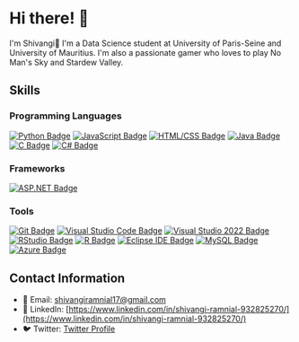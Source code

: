# Hi there! 🌟

I'm Shivangi👋
I'm a Data Science student at University of Paris-Seine and University of Mauritius. I'm also a passionate gamer who loves to play No Man's Sky and Stardew Valley.

## Skills

### Programming Languages
[![Python Badge](https://img.shields.io/badge/Python-3776AB?style=for-the-badge&logo=python&logoColor=white)](https://www.python.org/)
[![JavaScript Badge](https://img.shields.io/badge/JavaScript-F7DF1E?style=for-the-badge&logo=javascript&logoColor=black)](https://developer.mozilla.org/en-US/docs/Web/JavaScript)
[![HTML/CSS Badge](https://img.shields.io/badge/HTML%2FCSS-239120?style=for-the-badge&logo=html5&logoColor=white)](https://developer.mozilla.org/en-US/docs/Web/Guide/HTML/HTML5)
[![Java Badge](https://img.shields.io/badge/Java-007396?style=for-the-badge&logo=java&logoColor=white)](https://www.java.com/)
[![C Badge](https://img.shields.io/badge/C-00599C?style=for-the-badge&logo=c&logoColor=white)](https://en.wikipedia.org/wiki/C_(programming_language))
[![C# Badge](https://img.shields.io/badge/C%23-239120?style=for-the-badge&logo=c-sharp&logoColor=white)](https://docs.microsoft.com/en-us/dotnet/csharp/)

### Frameworks
[![ASP.NET Badge](https://img.shields.io/badge/ASP.NET-512BD4?style=for-the-badge&logo=.net&logoColor=white)](https://dotnet.microsoft.com/apps/aspnet)

### Tools
[![Git Badge](https://img.shields.io/badge/Git-F05032?style=for-the-badge&logo=git&logoColor=white)](https://git-scm.com/)
[![Visual Studio Code Badge](https://img.shields.io/badge/Visual_Studio_Code-007ACC?style=for-the-badge&logo=visual-studio-code&logoColor=white)](https://code.visualstudio.com/)
[![Visual Studio 2022 Badge](https://img.shields.io/badge/Visual_Studio_2022-5C2D91?style=for-the-badge&logo=visual-studio&logoColor=white)](https://visualstudio.microsoft.com/vs/)
[![RStudio Badge](https://img.shields.io/badge/RStudio-75AADB?style=for-the-badge&logo=rstudio&logoColor=white)](https://rstudio.com/)
[![R Badge](https://img.shields.io/badge/R-276DC3?style=for-the-badge&logo=r&logoColor=white)](https://www.r-project.org/)
[![Eclipse IDE Badge](https://img.shields.io/badge/Eclipse_IDE-2C2255?style=for-the-badge&logo=eclipse-ide&logoColor=white)](https://www.eclipse.org/)
[![MySQL Badge](https://img.shields.io/badge/MySQL-4479A1?style=for-the-badge&logo=mysql&logoColor=white)](https://www.mysql.com/)
[![Azure Badge](https://img.shields.io/badge/Microsoft_Azure-0089D6?style=for-the-badge&logo=microsoft-azure&logoColor=white)](https://azure.microsoft.com/)

## Contact Information

- 📧 Email: [shivangiramnial17@gmail.com](mailto:shivangiramnial17@gmail.com)
- 🔗 LinkedIn: [https://www.linkedin.com/in/shivangi-ramnial-932825270/](https://www.linkedin.com/in/shivangi-ramnial-932825270/)
- 🐦 Twitter: [Twitter Profile](https://twitter.com/yourusername)
